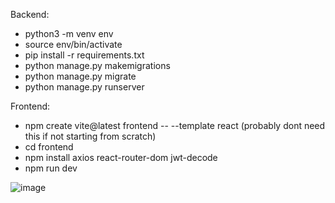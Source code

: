 Backend:
- python3 -m venv env
- source env/bin/activate 
- pip install -r requirements.txt
- python manage.py makemigrations
- python manage.py migrate
- python manage.py runserver

Frontend: 
- npm create vite@latest frontend -- --template react (probably dont need this if not starting from scratch)
- cd frontend
- npm install axios react-router-dom jwt-decode
- npm run dev    


![image](https://github.com/user-attachments/assets/3a8a1c09-2e74-4e7a-bb45-0281c068be9f)

